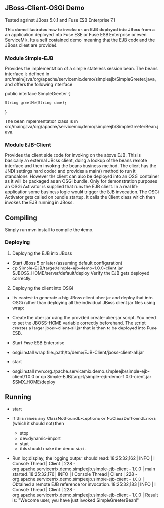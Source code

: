 ## JBoss-Client-OSGi Demo

Tested against JBoss 5.0.1 and Fuse ESB Enterprise 7.1

This demo illustrates how to invoke on an EJB deployed into JBoss from a an application deployed into Fuse ESB or Fuse ESB Enterprise or even ServiceMix. 
Its a self contained demo, meaning that the EJB code and the JBoss client are provided. 


### Module Simple-EJB 
Provides the implementation of a simple stateless session bean.
The beans interface is defined in src/main/java/org/apache/servicemix/demo/simpleejb/SimpleGreeter.java,
and offers the following interface

public interface SimpleGreeter {

    String greetMe(String name);

}

The bean implementation class is in src/main/java/org/apache/servicemix/demo/simpleejb/SimpleGreeterBean.java.


### Module EJB-Client
Provides the client side code for invoking on the above EJB. This is basically 
an external JBoss client, doing a lookup of the beans remote interface and then
invoking the beans business method. 
The client has the JNDI settings hard coded and provides a main() method to run 
it standalone. However the client can also be deployed into an OSGi container 
as it will be packaged as an OSGi bundle.
Only for demonstration purposes an OSGi Activator is supplied that runs the EJB
client. In a real life application some business logic would trigger the EJB 
invocation. The OSGi Activator gets called on bundle startup. It calls the 
Client class which then invokes the EJB running in JBoss.


## Compiling
Simply run mvn install to compile the demo.


### Deploying
1) Deploying the EJB into JBoss
- Start JBoss 5 or later (assuming default configuration)
- cp Simple-EJB/target/simple-ejb-demo-1.0.0-client.jar $JBOSS_HOME/server/default/deploy
  Verify the EJB gets deployed correctly.

2) Deploying the client into OSGi
- Its easiest to generate a big JBoss client uber jar and deploy that into OSGi
  rather than deploying all the individual JBoss client jar files using wrap:

- Create the uber jar using the provided create-uber-jar script. You need to 
  set the JBOSS-HOME variable correctly beforehand. The script creates a larger
  jboss-client-all.jar that is then to be deployed into Fuse ESB.
- Start Fuse ESB Enterprise
- osgi:install wrap:file:/path/to/demo/EJB-Client/jboss-client-all.jar
- start <bundle id>
- osgi:install mvn:org.apache.servicemix.demo.simpleejb/simple-ejb-client/1.0.0
  or cp Simple-EJB/target/simple-ejb-demo-1.0.0-client.jar $SMX_HOME/deploy


## Running
- start <demo bundle id>
- If this raises any ClassNotFoundExceptions or NoClassDefFoundErrors 
  (which it should not) then 
  - stop <demo bundle id>
  - dev:dynamic-import <bundle id>
  - start <demo bundle id>
  - this should make the demo start.

- Run log:display, the logging output should read:
18:25:32,162 | INFO  | l Console Thread | Client | 228 - org.apache.servicemix.demo.simpleejb.simple-ejb-client - 1.0.0 | main started.
18:25:32,176 | INFO  | l Console Thread | Client | 228 - org.apache.servicemix.demo.simpleejb.simple-ejb-client - 1.0.0 | Obtained a remote EJB reference for invocation.
18:25:32,183 | INFO  | l Console Thread | Client | 228 - org.apache.servicemix.demo.simpleejb.simple-ejb-client - 1.0.0 | Result is: "Welcome user, you have just invoked SimpleGreeterBean!"
